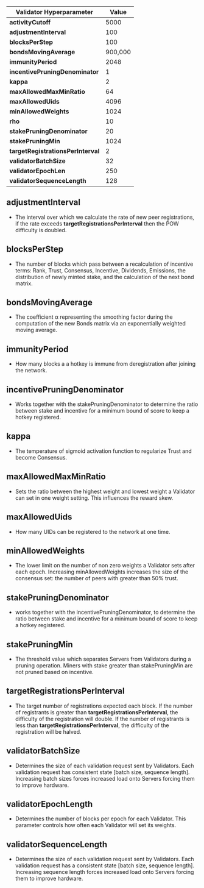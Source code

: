 
| **Validator Hyperparameter**       | **Value** |
|------------------------------------|-----------|
| **activityCutoff**                 | 5000      |
| **adjustmentInterval**             | 100       |
| **blocksPerStep**                  | 100       |
| **bondsMovingAverage**             | 900,000   |
| **immunityPeriod**                 | 2048      |
| **incentivePruningDenominator**    | 1         |
| **kappa**                          | 2         |
| **maxAllowedMaxMinRatio**          | 64        |
| **maxAllowedUids**                 | 4096      |
| **minAllowedWeights**              | 1024      |
| **rho**                            | 10        |
| **stakePruningDenominator**        | 20        |
| **stakePruningMin**                | 1024      |
| **targetRegistrationsPerInterval** | 2         |
| **validatorBatchSize**             | 32        |
| **validatorEpochLen**              | 250       |
| **validatorSequenceLength**        | 128       |


## adjustmentInterval

- The interval over which we calculate the rate of new peer registrations, if the rate exceeds **targetRegistrationsPerInterval** then the POW difficulty is doubled.

## blocksPerStep

- The number of blocks which pass between a recalculation of incentive terms: Rank, Trust, Consensus, Incentive, Dividends, Emissions, the distribution of newly minted stake, and the calculation of the next bond matrix.

## bondsMovingAverage

- The coefficient α representing the smoothing factor during the computation of the new Bonds matrix via an exponentially weighted moving average.

## immunityPeriod

- How many blocks a a hotkey is immune from deregistration after joining the network.

## incentivePruningDenominator

- Works together with the stakePruningDenominator to determine the ratio between stake and incentive for a minimum bound of score to keep a hotkey registered. 

## kappa

- The temperature of sigmoid activation function to regularize Trust and become Consensus. 

## maxAllowedMaxMinRatio

- Sets the ratio between the highest weight and lowest weight a Validator can set in one weight setting. This influences the reward skew.

## maxAllowedUids

- How many UIDs can be registered to the network at one time.

## minAllowedWeights

- The lower limit on the number of non zero weights a Validator sets after each epoch. Increasing minAllowedWeights increases the size of the consensus set: the number of peers with greater than 50% trust.

## stakePruningDenominator

- works together with the incentivePruningDenominator, to determine the ratio between stake and incentive for a minimum bound of score to keep a hotkey registered. 

## stakePruningMin

- The threshold value which separates Servers from Validators during a pruning operation. Miners with stake greater than stakePruningMin are not pruned based on incentive.

## targetRegistrationsPerInterval

- The target number of registrations expected each block. If the number of registrants is greater than **targetRegistrationsPerInterval**, the difficulty of the registration will double. If the number of registrants is less than **targetRegistrationsPerInterval**, the difficulty of the registration will be halved.

## validatorBatchSize

- Determines the size of each validation request sent by Validators. Each validation request has consistent state [batch size, sequence length]. Increasing batch sizes forces increased load onto Servers forcing them to improve hardware.

## validatorEpochLength

- Determines the number of blocks per epoch for each Validator. This parameter controls how often each Validator will set its weights.

## validatorSequenceLength

- Determines the size of each validation request sent by Validators. Each validation request has a consistent state [batch size, sequence length]. Increasing sequence length forces increased load onto Servers forcing them to improve hardware.